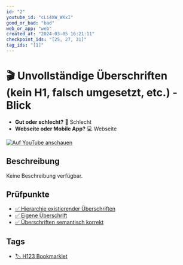 ```yaml
---
id: "2"
youtube_id: "cLi4XW_WXxI"
good_or_bad: "bad"
web_or_app: "web"
created_at: "2024-03-05 16:21:11"
checkpoint_ids: "[25, 27, 31]"
tag_ids: "[1]"
---
```


# 🎬 Unvollständige Überschriften (kein H1, falsch umgesetzt, etc.) - Blick

- **Gut oder schlecht?** 🚨 Schlecht
- **Webseite oder Mobile App?** 💻 Webseite

[![Auf YouTube anschauen](https://img.youtube.com/vi/cLi4XW_WXxI/sddefault.jpg)](https://youtu.be/cLi4XW_WXxI)

## Beschreibung

Keine Beschreibung verfügbar.

## Prüfpunkte

- [✅ Hierarchie existierender Überschriften](/de/wcag/1.3.1a-ueberschriften-struktur/hierarchie-existierender-ueberschriften)
- [✅ Eigene Überschrift](/de/wcag/1.3.1a-ueberschriften-struktur/eigene-ueberschrift)
- [✅ Überschriften semantisch korrekt](/de/wcag/1.3.1a-ueberschriften-struktur/ueberschriften-semantisch-korrekt)

## Tags

- [🏷️ H123 Bookmarklet](/de/tags/h123-bookmarklet)
